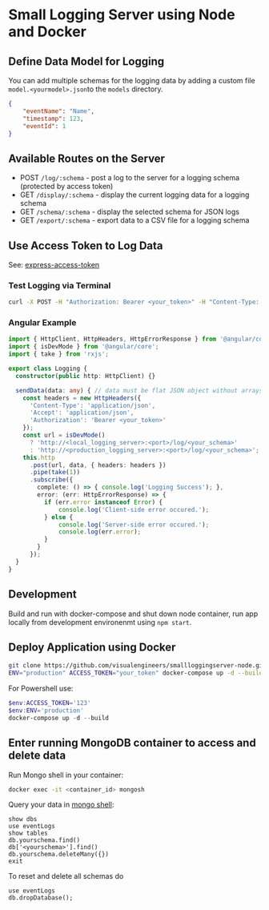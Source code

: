 # Small Logging Server using Node and Docker

## Define Data Model for Logging

You can add multiple schemas for the logging data by adding a custom file `model.<yourmodel>.json`to the `models` directory.

```json
{
    "eventName": "Name",
    "timestamp": 123,
    "eventId": 1
}
```

## Available Routes on the Server

- POST `/log/:schema` - post a log to the server for a logging schema (protected by access token)
- GET `/display/:schema` - display the current logging data for a logging schema
- GET `/schema/:schema` - display the selected schema for JSON logs
- GET `/export/:schema` - export data to a CSV file for a logging schema

## Use Access Token to Log Data

See: [express-access-token](https://www.npmjs.com/package/express-access-token)

### Test Logging via Terminal

```bash
curl -X POST -H "Authorization: Bearer <your_token>" -H "Content-Type: application/json" -d '{"eventName": "This is another test log message", "timestamp": "223123"}' http://localhost:3000/log/config 
```

### Angular Example

```ts
import { HttpClient, HttpHeaders, HttpErrorResponse } from '@angular/common/http';
import { isDevMode } from '@angular/core';
import { take } from 'rxjs';

export class Logging {
  constructor(public http: HttpClient) {}

  sendData(data: any) { // data must be flat JSON object without arrays
    const headers = new HttpHeaders({
      'Content-Type': 'application/json',
      'Accept': 'application/json',
      'Authorization': 'Bearer <your_token>'
    });
    const url = isDevMode()
      ? 'http://<local_logging_server>:<port>/log/<your_schema>'
      : 'http://<production_logging_server>:<port>/log/<your_schema>';
    this.http
      .post(url, data, { headers: headers })
      .pipe(take(1))
      .subscribe({
        complete: () => { console.log('Logging Success'); },
        error: (err: HttpErrorResponse) => {
          if (err.error instanceof Error) {
              console.log('Client-side error occured.');
          } else {
              console.log('Server-side error occured.');
              console.log(err.error);
          }
        }
      });
  }
}
```

## Development

Build and run with docker-compose and shut down node container, run app locally from development environenmt using `npm start`.

## Deploy Application using Docker

```bash
git clone https://github.com/visualengineers/smallloggingserver-node.git
ENV="production" ACCESS_TOKEN="your_token" docker-compose up -d --build
```

For Powershell use:

```powershell
$env:ACCESS_TOKEN='123'
$env:ENV='production'
docker-compose up -d --build
```

## Enter running MongoDB container to access and delete data

Run Mongo shell in your container:

```bash
docker exec -it <container_id> mongosh
```

Query your data in [mongo shell](https://www.mongodb.com/docs/v3.4/reference/mongo-shell/):

```mongodb
show dbs
use eventLogs
show tables
db.yourschema.find()
db['<yourschema>'].find()
db.yourschema.deleteMany({})
exit
```

To reset and delete all schemas do

```mongodb
use eventLogs
db.dropDatabase();
```